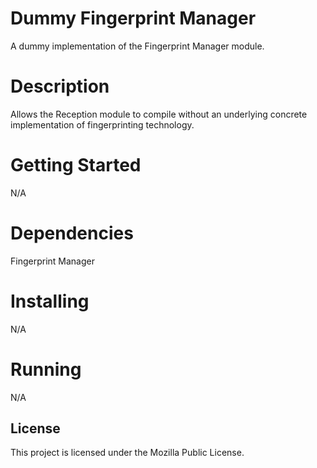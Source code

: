 # Dummy Fingerprint Manager

A dummy implementation of the Fingerprint Manager module.

# Description

Allows the Reception module to compile without an underlying concrete implementation of fingerprinting
technology.

# Getting Started

N/A 

# Dependencies

Fingerprint Manager

# Installing

N/A

# Running

N/A

## License

This project is licensed under the Mozilla Public License.
 
